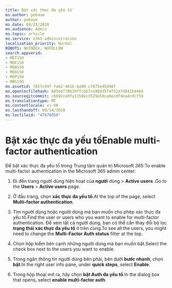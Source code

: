```yaml
---
title: Bật xác thực đa yếu tố
ms.author: pebaum
author: pebaum
ms.date: 04/21/2020
ms.audience: Admin
ms.topic: article
ms.service: o365-administration
localization_priority: Normal
ROBOTS: NOINDEX, NOFOLLOW
search.appverid:
- MET150
- MOE150
- MEW150
- MED150
- MOP150
- MBS150
ms.assetid: 785fc94f-fa62-461b-ba00-cf875e45d48f
ms.openlocfilehash: 885ebf78b39ffcbb7ce98935f4f52a7d041b440d
ms.sourcegitcommit: c6692ce0fa1358ec3529e59ca0ecdfdea4cdc759
ms.translationtype: MT
ms.contentlocale: vi-VN
ms.lasthandoff: 09/14/2020
ms.locfileid: "47678058"
---
```

# <a name="enable-multi-factor-authentication"></a><span data-ttu-id="e7dd6-102">Bật xác thực đa yếu tố</span><span class="sxs-lookup"><span data-stu-id="e7dd6-102">Enable multi-factor authentication</span></span>

<span data-ttu-id="e7dd6-103">Để bật xác thực đa yếu tố trong Trung tâm quản trị Microsoft 365:</span><span class="sxs-lookup"><span data-stu-id="e7dd6-103">To enable multi-factor authentication in the Microsoft 365 admin center:</span></span>

1. <span data-ttu-id="e7dd6-104">Đi đến trang người dùng hiện hoạt của **người** dùng \> **Active users** .</span><span class="sxs-lookup"><span data-stu-id="e7dd6-104">Go to the **Users** \> **Active users** page.</span></span>
    
2. <span data-ttu-id="e7dd6-105">Ở đầu trang, chọn **xác thực đa yếu tố**.</span><span class="sxs-lookup"><span data-stu-id="e7dd6-105">At the top of the page, select **Multi-factor authentication**.</span></span> 
    
3. <span data-ttu-id="e7dd6-106">Tìm người dùng hoặc người dùng mà bạn muốn cho phép xác thực đa yếu tố.</span><span class="sxs-lookup"><span data-stu-id="e7dd6-106">Find the user or users who you want to enable for multi-factor authentication.</span></span> <span data-ttu-id="e7dd6-107">Để xem tất cả người dùng, bạn có thể cần thay đổi bộ lọc **trạng thái xác thực đa yếu tố** ở trên cùng.</span><span class="sxs-lookup"><span data-stu-id="e7dd6-107">To see all the users, you might need to change the **Multi-Factor Auth status** filter at the top.</span></span>
    
4. <span data-ttu-id="e7dd6-108">Chọn hộp kiểm bên cạnh những người dùng mà bạn muốn bật.</span><span class="sxs-lookup"><span data-stu-id="e7dd6-108">Select the check box next to the users you want to enable.</span></span>
    
5.  <span data-ttu-id="e7dd6-109">Trong ngăn thông tin người dùng bên phải, bên dưới **bước nhanh**, chọn **bật**.</span><span class="sxs-lookup"><span data-stu-id="e7dd6-109">In the right user info pane, under **quick steps**, select **Enable**.</span></span> 
    
6. <span data-ttu-id="e7dd6-110">Trong hộp thoại mở ra, hãy chọn **bật Auth đa yếu tố**.</span><span class="sxs-lookup"><span data-stu-id="e7dd6-110">In the dialog box that opens, select **enable multi-factor auth**.</span></span> 
    

